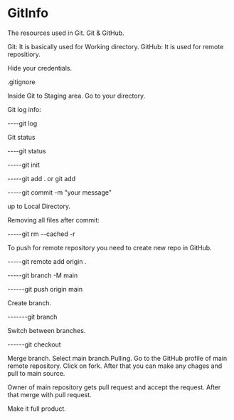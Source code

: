 # GitInfo
The resources used in Git.
Git & GitHub.

Git: It is basically used for Working directory.
GitHub: It is used for remote repositiory.

Hide your credentials.

.gitignore

Inside Git to Staging area.
Go to your directory.

Git log info:

----git log

Git status

----git status

-----git init

-----git add . or git add <specific file>
  
-----git commit -m "your message"
  
up to Local Directory.
  
Removing all files after commit:

-----git rm --cached -r


To push for remote repository you need to create new repo in GitHub.
  
-----git remote add origin <git clone address>.
  
-----git branch -M main
  
------git push origin main
  

Create branch.

-------git branch <branch name>

Switch between branches.

------git checkout <branch name>
  
Merge branch.
Select main branch.Pulling.
Go to the GitHub profile of main remote repository.
Click on fork.
After that you can make any chages and pull to main source.

Owner of main repository gets pull request and accept the request.
After that merge with pull request.
  
Make it full product.



